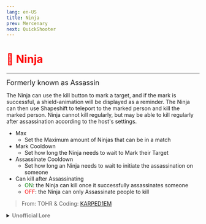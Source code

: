 ```yaml
---
lang: en-US
title: Ninja
prev: Mercenary
next: QuickShooter
---
```


# <font color="red">🥷 <b>Ninja</b></font> <Badge text="Killing" type="tip" vertical="middle"/>
---
<font size=4em>Formerly known as Assassin</font>

The Ninja can use the kill button to mark a target, and if the mark is successful, a shield-animation will be displayed as a reminder. The Ninja can then use Shapeshift to teleport to the marked person and kill the marked person. Ninja cannot kill regularly, but may be able to kill regularly after assassination according to the host's settings.
* Max
  * Set the Maximum amount of Ninjas that can be in a match
* Mark Cooldown
  * Set how long the Ninja needs to wait to Mark their Target
* Assassinate Cooldown
  * Set how long an Ninja needs to wait to initiate the assassination on someone
* Can kill after Assassinating
  * <font color=green>ON</font>: the Ninja can kill once it successfully assassinates someone
  * <font color=red>OFF</font>: the Ninja can only Assassinate people to kill

> From: TOHR & Coding: [KARPED1EM](https://github.com/KARPED1EM)

<details>
<summary><b><font color=gray>Unofficial Lore</font></b></summary>

Placeholder: This role is a ROLE OH EM GOSH
> Submitted by: Member
</details>